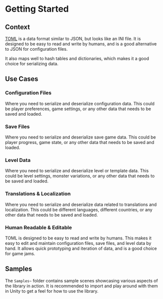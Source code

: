 # Getting Started

## Context

[TOML](https://toml.io/en/) is a data format similar to JSON, but looks like an INI file.
It is designed to be easy to read and write by humans, and is a good alternative to JSON for configuration files.

It also maps well to hash tables and dictionaries, which makes it a good choice for serializing data.

## Use Cases

### Configuration Files

Where you need to serialize and deserialize configuration data.
This could be player preferences, game settings, or any other data that needs to be saved and loaded.

### Save Files

Where you need to serialize and deserialize save game data.
This could be player progress, game state, or any other data that needs to be saved and loaded.

### Level Data

Where you need to serialize and deserialize level or template data.
This could be level settings, monster variations, or any other data that needs to be saved and loaded.

### Translations & Localization

Where you need to serialize and deserialize data related to translations and localization.
This could be different languages, different countries, or any other data that needs to be saved and loaded.

### Human Readable & Editable

TOML is designed to be easy to read and write by humans.
This makes it easy to edit and maintain configuration files, save files, and level data by hand.
It allows quick prototyping and iteration of data, and is a good choice for game jams.

## Samples

The `Samples~` folder contains sample scenes showcasing various aspects of the library in action.
It is recommended to import and play around with them in Unity to get a feel for how to use the library.
